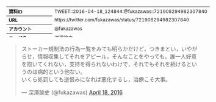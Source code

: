 <table style="font-size: 9pt; width: 610px; margin-bottom: 20px; height: 80px;">
<tbody>
    <tr>
        <th align=left>資料ID</th>
        <td align=left>TWEET::2016-04-18_124844:@fukazawas::721908294982307840</td>
    </tr>
    <tr>
        <th align=left>URL</th>
        <td align=left>https://twitter.com/fukazawas/status/721908294982307840</td>
    </tr>
    <tr>
        <th align=left>アカウント</th>
        <td align=left>@fukazawas</td>
    </tr>
    <tr>
        <th align=left>ユーザ名</th>
        <td align=left>深澤諭史</td>
    </tr>
    <tr>
        <th align=left>ツイートの記録日時</th>
        <td align=left>created_at 2022-08-24_1029</td>
    </tr>
</tbody>
</table>
<blockquote class="twitter-tweet" data-width="450"  data-lang="ja"><p lang="ja" dir="ltr">ストーカー規制法の行為一覧をみても明らかだけど，つきまとい，いやがらせ，情報収集してそれをアピール，そんなことをやっても，誰一人好意を抱いてくれない，支持を得られないわけで，それでもそれを続けるというのは病的という他ない。<br>いくら処罰しても逆恨みになれば悪化するし，治療こそ大事。</p>&mdash; 深澤諭史 (@fukazawas) <a href="https://twitter.com/fukazawas/status/721908294982307840?ref_src=twsrc%5Etfw">April 18, 2016</a></blockquote>
<script async src="https://platform.twitter.com/widgets.js" charset="utf-8"></script>


